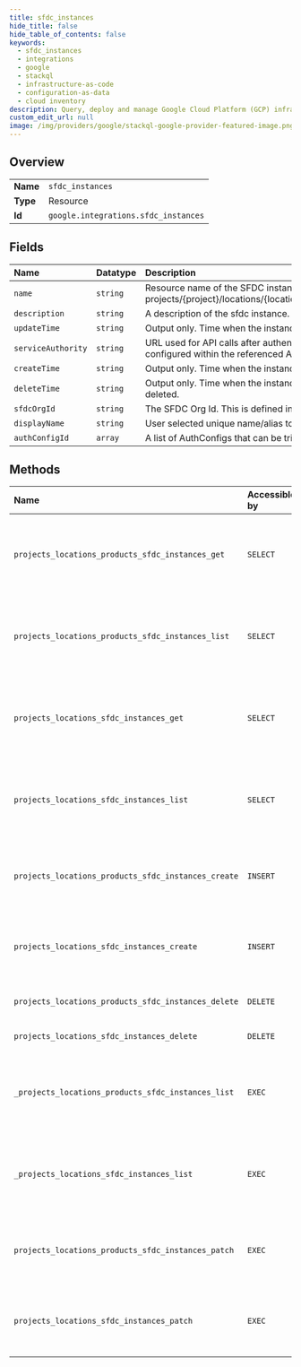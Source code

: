 ```yaml
---
title: sfdc_instances
hide_title: false
hide_table_of_contents: false
keywords:
  - sfdc_instances
  - integrations
  - google    
  - stackql
  - infrastructure-as-code
  - configuration-as-data
  - cloud inventory
description: Query, deploy and manage Google Cloud Platform (GCP) infrastructure and resources using SQL
custom_edit_url: null
image: /img/providers/google/stackql-google-provider-featured-image.png
---
```

  
    

## Overview
<table><tbody>
<tr><td><b>Name</b></td><td><code>sfdc_instances</code></td></tr>
<tr><td><b>Type</b></td><td>Resource</td></tr>
<tr><td><b>Id</b></td><td><code>google.integrations.sfdc_instances</code></td></tr>
</tbody></table>

## Fields
| Name | Datatype | Description |
|:-----|:---------|:------------|
| `name` | `string` | Resource name of the SFDC instance projects/&#123;project&#125;/locations/&#123;location&#125;/sfdcInstances/&#123;sfdcInstance&#125;. |
| `description` | `string` | A description of the sfdc instance. |
| `updateTime` | `string` | Output only. Time when the instance was last updated |
| `serviceAuthority` | `string` | URL used for API calls after authentication (the login authority is configured within the referenced AuthConfig). |
| `createTime` | `string` | Output only. Time when the instance is created |
| `deleteTime` | `string` | Output only. Time when the instance was deleted. Empty if not deleted. |
| `sfdcOrgId` | `string` | The SFDC Org Id. This is defined in salesforce. |
| `displayName` | `string` | User selected unique name/alias to easily reference an instance. |
| `authConfigId` | `array` | A list of AuthConfigs that can be tried to open the channel to SFDC |
## Methods
| Name | Accessible by | Required Params | Description |
|:-----|:--------------|:----------------|:------------|
| `projects_locations_products_sfdc_instances_get` | `SELECT` | `locationsId, productsId, projectsId, sfdcInstancesId` | Gets an sfdc instance. If the instance doesn't exist, Code.NOT_FOUND exception will be thrown. |
| `projects_locations_products_sfdc_instances_list` | `SELECT` | `locationsId, productsId, projectsId` | Lists all sfdc instances that match the filter. Restrict to sfdc instances belonging to the current client only. |
| `projects_locations_sfdc_instances_get` | `SELECT` | `locationsId, projectsId, sfdcInstancesId` | Gets an sfdc instance. If the instance doesn't exist, Code.NOT_FOUND exception will be thrown. |
| `projects_locations_sfdc_instances_list` | `SELECT` | `locationsId, projectsId` | Lists all sfdc instances that match the filter. Restrict to sfdc instances belonging to the current client only. |
| `projects_locations_products_sfdc_instances_create` | `INSERT` | `locationsId, productsId, projectsId` | Creates an sfdc instance record. Store the sfdc instance in Spanner. Returns the sfdc instance. |
| `projects_locations_sfdc_instances_create` | `INSERT` | `locationsId, projectsId` | Creates an sfdc instance record. Store the sfdc instance in Spanner. Returns the sfdc instance. |
| `projects_locations_products_sfdc_instances_delete` | `DELETE` | `locationsId, productsId, projectsId, sfdcInstancesId` | Deletes an sfdc instance. |
| `projects_locations_sfdc_instances_delete` | `DELETE` | `locationsId, projectsId, sfdcInstancesId` | Deletes an sfdc instance. |
| `_projects_locations_products_sfdc_instances_list` | `EXEC` | `locationsId, productsId, projectsId` | Lists all sfdc instances that match the filter. Restrict to sfdc instances belonging to the current client only. |
| `_projects_locations_sfdc_instances_list` | `EXEC` | `locationsId, projectsId` | Lists all sfdc instances that match the filter. Restrict to sfdc instances belonging to the current client only. |
| `projects_locations_products_sfdc_instances_patch` | `EXEC` | `locationsId, productsId, projectsId, sfdcInstancesId` | Updates an sfdc instance. Updates the sfdc instance in spanner. Returns the sfdc instance. |
| `projects_locations_sfdc_instances_patch` | `EXEC` | `locationsId, projectsId, sfdcInstancesId` | Updates an sfdc instance. Updates the sfdc instance in spanner. Returns the sfdc instance. |
